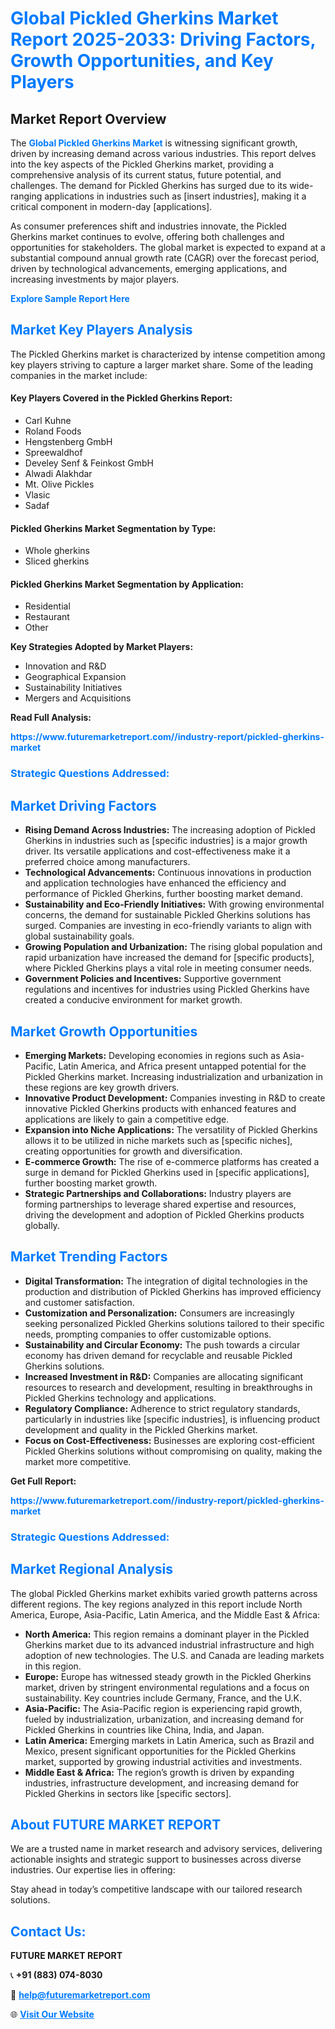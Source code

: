 <h1 style="color: #007BFF;">Global Pickled Gherkins Market Report 2025-2033: Driving Factors, Growth Opportunities, and Key Players</h1>

<section id="overview">
<h2>Market Report Overview</h2>
<p>The <a href="https://www.futuremarketreport.com//industry-report/pickled-gherkins-market" style="color: #007BFF; text-decoration: none;"><strong>Global Pickled Gherkins Market</strong></a> is witnessing significant growth, driven by increasing demand across various industries. This report delves into the key aspects of the Pickled Gherkins market, providing a comprehensive analysis of its current status, future potential, and challenges. The demand for Pickled Gherkins has surged due to its wide-ranging applications in industries such as [insert industries], making it a critical component in modern-day [applications].</p>
<p>As consumer preferences shift and industries innovate, the Pickled Gherkins market continues to evolve, offering both challenges and opportunities for stakeholders. The global market is expected to expand at a substantial compound annual growth rate (CAGR) over the forecast period, driven by technological advancements, emerging applications, and increasing investments by major players.</p>
</section>

<section id="overview">
<p><a href="https://www.futuremarketreport.com//request-sample/reportId=56440" style="color: #007BFF; text-decoration: none;"><strong>Explore Sample Report Here</strong></a></p>
</section>

<section id="key-players">
<h2 style="color: #007BFF;">Market Key Players Analysis</h2>
<p>The Pickled Gherkins market is characterized by intense competition among key players striving to capture a larger market share. Some of the leading companies in the market include:</p>
<h4>Key Players Covered in the Pickled Gherkins Report:</h4>
<ul><li>Carl Kuhne</li><li>Roland Foods</li><li>Hengstenberg GmbH</li><li>Spreewaldhof</li><li>Develey Senf &amp; Feinkost GmbH</li><li>Alwadi Alakhdar</li><li>Mt. Olive Pickles</li><li>Vlasic</li><li>Sadaf</li></ul>
<h4>Pickled Gherkins Market Segmentation by Type:</h4>
<ul><li>Whole gherkins</li><li>Sliced gherkins</li></ul>

<h4>Pickled Gherkins Market Segmentation by Application:</h4>
<ul><li>Residential</li><li>Restaurant</li><li>Other</li></ul>
<p><strong>Key Strategies Adopted by Market Players:</strong></p>
<ul>
<li>Innovation and R&D</li>
<li>Geographical Expansion</li>
<li>Sustainability Initiatives</li>
<li>Mergers and Acquisitions</li>
</ul>
</section>

<section>
<p><strong>Read Full Analysis: </strong></p><a href="https://www.futuremarketreport.com//industry-report/pickled-gherkins-market" style="color: #007BFF; text-decoration: none;"><strong>https://www.futuremarketreport.com//industry-report/pickled-gherkins-market</strong></a>
<h3 style="color: #007BFF;">Strategic Questions Addressed:</h3>
</section>

<section id="driving-factors">
<h2 style="color: #007BFF;">Market Driving Factors</h2>
<ul>
<li><strong>Rising Demand Across Industries:</strong> The increasing adoption of Pickled Gherkins in industries such as [specific industries] is a major growth driver. Its versatile applications and cost-effectiveness make it a preferred choice among manufacturers.</li>
<li><strong>Technological Advancements:</strong> Continuous innovations in production and application technologies have enhanced the efficiency and performance of Pickled Gherkins, further boosting market demand.</li>
<li><strong>Sustainability and Eco-Friendly Initiatives:</strong> With growing environmental concerns, the demand for sustainable Pickled Gherkins solutions has surged. Companies are investing in eco-friendly variants to align with global sustainability goals.</li>
<li><strong>Growing Population and Urbanization:</strong> The rising global population and rapid urbanization have increased the demand for [specific products], where Pickled Gherkins plays a vital role in meeting consumer needs.</li>
<li><strong>Government Policies and Incentives:</strong> Supportive government regulations and incentives for industries using Pickled Gherkins have created a conducive environment for market growth.</li>
</ul>
</section>

<section id="growth-opportunities">
<h2 style="color: #007BFF;">Market Growth Opportunities</h2>
<ul>
<li><strong>Emerging Markets:</strong> Developing economies in regions such as Asia-Pacific, Latin America, and Africa present untapped potential for the Pickled Gherkins market. Increasing industrialization and urbanization in these regions are key growth drivers.</li>
<li><strong>Innovative Product Development:</strong> Companies investing in R&D to create innovative Pickled Gherkins products with enhanced features and applications are likely to gain a competitive edge.</li>
<li><strong>Expansion into Niche Applications:</strong> The versatility of Pickled Gherkins allows it to be utilized in niche markets such as [specific niches], creating opportunities for growth and diversification.</li>
<li><strong>E-commerce Growth:</strong> The rise of e-commerce platforms has created a surge in demand for Pickled Gherkins used in [specific applications], further boosting market growth.</li>
<li><strong>Strategic Partnerships and Collaborations:</strong> Industry players are forming partnerships to leverage shared expertise and resources, driving the development and adoption of Pickled Gherkins products globally.</li>
</ul>
</section>

<section id="trending-factors">
<h2 style="color: #007BFF;">Market Trending Factors</h2>
<ul>
<li><strong>Digital Transformation:</strong> The integration of digital technologies in the production and distribution of Pickled Gherkins has improved efficiency and customer satisfaction.</li>
<li><strong>Customization and Personalization:</strong> Consumers are increasingly seeking personalized Pickled Gherkins solutions tailored to their specific needs, prompting companies to offer customizable options.</li>
<li><strong>Sustainability and Circular Economy:</strong> The push towards a circular economy has driven demand for recyclable and reusable Pickled Gherkins solutions.</li>
<li><strong>Increased Investment in R&D:</strong> Companies are allocating significant resources to research and development, resulting in breakthroughs in Pickled Gherkins technology and applications.</li>
<li><strong>Regulatory Compliance:</strong> Adherence to strict regulatory standards, particularly in industries like [specific industries], is influencing product development and quality in the Pickled Gherkins market.</li>
<li><strong>Focus on Cost-Effectiveness:</strong> Businesses are exploring cost-efficient Pickled Gherkins solutions without compromising on quality, making the market more competitive.</li>
</ul>
</section>

<section>
<p><strong>Get Full Report: </strong></p><a href="https://www.futuremarketreport.com//industry-report/pickled-gherkins-market" style="color: #007BFF; text-decoration: none;"><strong>https://www.futuremarketreport.com//industry-report/pickled-gherkins-market</strong></a>
<h3 style="color: #007BFF;">Strategic Questions Addressed:</h3>
</section>


<section id="regional-analysis">
<h2 style="color: #007BFF;">Market Regional Analysis</h2>
<p>The global Pickled Gherkins market exhibits varied growth patterns across different regions. The key regions analyzed in this report include North America, Europe, Asia-Pacific, Latin America, and the Middle East & Africa:</p>
<ul>
<li><strong>North America:</strong> This region remains a dominant player in the Pickled Gherkins market due to its advanced industrial infrastructure and high adoption of new technologies. The U.S. and Canada are leading markets in this region.</li>
<li><strong>Europe:</strong> Europe has witnessed steady growth in the Pickled Gherkins market, driven by stringent environmental regulations and a focus on sustainability. Key countries include Germany, France, and the U.K.</li>
<li><strong>Asia-Pacific:</strong> The Asia-Pacific region is experiencing rapid growth, fueled by industrialization, urbanization, and increasing demand for Pickled Gherkins in countries like China, India, and Japan.</li>
<li><strong>Latin America:</strong> Emerging markets in Latin America, such as Brazil and Mexico, present significant opportunities for the Pickled Gherkins market, supported by growing industrial activities and investments.</li>
<li><strong>Middle East & Africa:</strong> The region’s growth is driven by expanding industries, infrastructure development, and increasing demand for Pickled Gherkins in sectors like [specific sectors].</li>
</ul>
</section>

<footer>
<h2 style="color: #007BFF;">About FUTURE MARKET REPORT</h2>
<p>We are a trusted name in market research and advisory services, delivering actionable insights and strategic support to businesses across diverse industries. Our expertise lies in offering:</p>

<p>Stay ahead in today’s competitive landscape with our tailored research solutions.</p>

<h2 style="color: #007BFF;">Contact Us:</h2>
<p><strong>FUTURE MARKET REPORT</strong></p>
<p>📞 <strong>+91 (883) 074-8030</strong></p>
<p>📧 <strong><a href="mailto:help@futuremarketreport.com" style="color: #007BFF;">help@futuremarketreport.com</a></strong></p>
<p>🌐 <strong><a href="https://www.futuremarketreport.com/" style="color: #007BFF;">Visit Our Website</a></strong></p>
</footer>